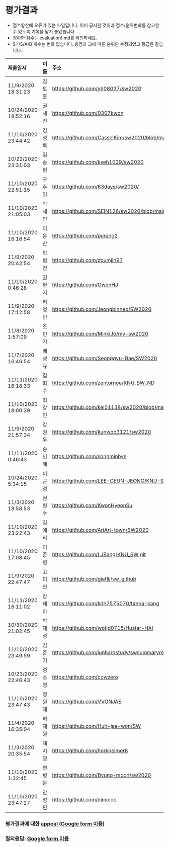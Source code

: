 # 평가결과
* 점수합산에 오류가 있는 파일입니다. 이미 공지한 것이라 점수/순위변화를 참고할 수 있도록 기록을 남겨 놓았습니다.
* 정확한 점수는 [evaluation1.md](evaluation1.md)를 확인하세요.
* S+/S/A/B 개수는 변화 없습니다. 총점과 그에 따른 순위만 수정되었고 등급은 같습니다.

| 제출일시 | 이름 | 주소 | S+ | S | A | B | 점수 | __순위__ | __등급__ | 
|:---|:---|:---|---:|---:|---:|---:|---:|---:|:---:|
| 11/9/2020  18:31:23   | 김도훈        | https://github.com/yh08037/sw2020                             |9      |0      |1      |0      |187    |1      |1등급|
| 10/24/2020 18:52:16   | 권세진        | https://github.com/0307kwon                                   |6      |4      |0      |0      |171    |2      |1등급|
| 11/10/2020 23:44:42   | 김성록        | https://github.com/CasselKim/sw2020/blob/main/Summary.md      |8      |0      |1      |1      |170    |3      |1등급|
| 10/22/2020 23:31:03   | 김승현        | https://github.com/kseh1029/sw2020                            |6      |1      |2      |1      |147    |4      |2등급|
| 11/10/2020 22:51:15   | 구주일        | https://github.com/63days/sw2020/                             |4      |4      |2      |0      |142    |5      |2등급|
| 11/10/2020 21:05:03   | 박세인        | https://github.com/SEIN126/sw2020/blob/main/Summary.md        |3      |6      |1      |0      |139    |6      |2등급|
| 11/10/2020 16:16:54   | 이은찬        | https://github.com/purang2                                    |4      |3      |3      |0      |137    |7      |2등급|
| 11/9/2020  20:42:54   | 박범진        | https://github.com/zbumjin97                                  |3      |5      |2      |0      |134    |8      |2등급|
| 11/10/2020  0:46:28   | 권현지        | https://github.com/GwonHJ                                     |3      |4      |2      |0      |122    |9      |3등급|
| 11/9/2020  17:12:58   | 허정빈        | https://github.com/Jeongbinheo/SW2020                         |0      |10     |0      |0      |120    |10     |3등급|
| 11/8/2020   1:57:09   | 조민기        | https://github.com/MinkiJo/my-sw2020                          |1      |7      |2      |0      |118    |11     |3등급|
| 11/7/2020  16:46:54   | 배성규        | https://github.com/Seonggyu-Bae/SW2020                        |0      |6      |4      |0      |100    |12     |3등급|
| 11/11/2020 16:18:33   | 김희수        | https://github.com/zentornoe/KNU_SW_ND                        |0      |3      |5      |2      |94     |13     |3등급|
| 11/10/2020 18:00:39   | 최강민        | https://github.com/kei01138/sw2020/blob/main/summary.md       |3      |0      |2      |1      |77     |14     |3등급|
| 11/9/2020  21:57:34   | 강권우        | https://github.com/kunwoo3121/sw2020                          |0      |1      |6      |3      |63     |15     |4등급|
| 11/11/2020  0:46:43   | 송민혜        | https://github.com/songminhye                                 |0      |0      |6      |1      |60     |16     |4등급|
| 10/24/2020  5:34:15   | 이근정        | https://github.com/LEE-GEUN-JEONG/KNU-SW                      |0      |1      |3      |3      |59     |17     |4등급|
| 11/3/2020  18:58:53   | 권현수        | https://github.com/KwonHyeonSu                                |0      |2      |2      |6      |56     |18     |4등급|
| 11/10/2020 23:22:43   | 김애리        | https://github.com/AriAri-town/SW2020                         |0      |0      |6      |4      |54     |19     |4등급|
| 11/10/2020 17:08:45   | 이준병        | https://github.com/LJBang/KNU_SW.git                          |0      |3      |1      |3      |52     |20     |4등급|
| 11/9/2020  22:47:47   | 고미진        | https://github.com/gieflij/sw_github                          |0      |1      |2      |6      |44     |21     |4등급|
| 11/11/2020 16:11:02   | 강태하        | https://github.com/kdh7575070/taeha-kang                      |0      |0      |2      |6      |42     |22     |4등급|
| 10/30/2020 21:02:45   | 박재성        | https://github.com/wotjd0715/Hustar-HAI                       |0      |0      |0      |7      |39     |23     |4등급|
| 11/10/2020 23:49:59   | 김준기        | https://github.com/junhardstudy/swsummaryrepository           |0      |1      |1      |6      |37     |24     |4등급|
| 10/23/2020 22:46:43   | 정소영        | https://github.com/cowzero                                    |0      |0      |3      |2      |34     |25     |4등급|
| 11/10/2020 23:47:43   | 정원재        | https://github.com/VVONJAE                                    |0      |0      |2      |3      |23     |26     |     |
| 11/4/2020  16:35:04   | 허재원        | https://github.com/Huh-jae-won/SW                             |0      |0      |0      |5      |15     |27     |     |
| 11/3/2020  20:35:54   | 채지영        | https://github.com/horkheimer8                                |0      |0      |1      |1      |10     |28     |     |
| 11/10/2020  1:32:45   | 변병문        | https://github.com/Byung-moon/sw2020                          |0      |0      |1      |1      |10     |28     |     |
| 11/10/2020 23:47:27   | 안정민        | https://github.com/nimoloo                                    |0      |0      |0      |1      |3      |30     |     |

<!-- ### 참고: [2019년 평가 우수 github list](example_submissions_2019.md) -->
### 평가결과에 대한 [appeal (Google form 이용)](https://docs.google.com/forms/d/e/1FAIpQLScZYCGBLcq8zOybtAGVubsTtUArOP7mBwHj64DF6p1cZoDF2Q/viewform?usp=sf_link)
### 질의응답: [Google form 이용](https://docs.google.com/forms/d/e/1FAIpQLSdN5AtF8bDQDJN3Vh896W_iKJfcE2RMJBCAl9A69kzLvkrcow/viewform?usp=sf_link)
